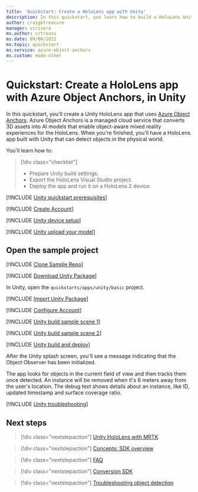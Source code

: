 ```yaml
---
title: 'Quickstart: Create a HoloLens app with Unity'
description: In this quickstart, you learn how to build a HoloLens Unity app using Object Anchors.
author: craigktreasure
manager: virivera
ms.author: crtreasu
ms.date: 09/08/2021
ms.topic: quickstart
ms.service: azure-object-anchors
ms.custom: mode-other
---
```

# Quickstart: Create a HoloLens app with Azure Object Anchors, in Unity

In this quickstart, you'll create a Unity HoloLens app that uses [Azure Object Anchors](../overview.md). Azure
Object Anchors is a managed cloud service that converts 3D assets into AI models that enable object-aware mixed
reality experiences for the HoloLens. When you're finished, you'll have a HoloLens app built with Unity that can detect
objects in the physical world.

You'll learn how to:

> [!div class="checklist"]
> * Prepare Unity build settings.
> * Export the HoloLens Visual Studio project.
> * Deploy the app and run it on a HoloLens 2 device.

[!INCLUDE [Unity quickstart prerequisites](../../../includes/object-anchors-quickstart-unity-prerequisites.md)]

[!INCLUDE [Create Account](../../../includes/object-anchors-get-started-create-account.md)]

[!INCLUDE [Unity device setup](../../../includes/object-anchors-quickstart-unity-device-setup.md)]

[!INCLUDE [Unity upload your model](../../../includes/object-anchors-quickstart-unity-upload-model.md)]

## Open the sample project

[!INCLUDE [Clone Sample Repo](../../../includes/object-anchors-clone-sample-repository.md)]

[!INCLUDE [Download Unity Package](../../../includes/object-anchors-quickstart-unity-download-package.md)]

In Unity, open the `quickstarts/apps/unity/basic` project.

[!INCLUDE [Import Unity Package](../../../includes/object-anchors-quickstart-unity-import-package.md)]

[!INCLUDE [Configure Account](../../../includes/object-anchors-get-started-configure-account.md)]

[!INCLUDE [Unity build sample scene 1](../../../includes/object-anchors-quickstart-unity-build-sample-scene-1.md)]

[!INCLUDE [Unity build sample scene 2](../../../includes/object-anchors-quickstart-unity-build-sample-scene-2.md)]

[!INCLUDE [Unity build and deploy](../../../includes/object-anchors-quickstart-unity-build-deploy.md)]

After the Unity splash screen, you'll see a message indicating that the Object Observer has been initialized.

The app looks for objects in the current field of view and then tracks them once detected. An instance will be removed when it's 6 meters away from the user's location. The debug text shows details about an instance, like ID, updated timestamp and surface coverage ratio.

[!INCLUDE [Unity troubleshooting](../../../includes/object-anchors-quickstart-unity-troubleshooting.md)]

## Next steps

> [!div class="nextstepaction"]
> [Unity HoloLens with MRTK](get-started-unity-hololens-mrtk.md)

> [!div class="nextstepaction"]
> [Concepts: SDK overview](../concepts/sdk-overview.md)

> [!div class="nextstepaction"]
> [FAQ](../faq.md)

> [!div class="nextstepaction"]
> [Conversion SDK](/dotnet/api/overview/azure/mixedreality.objectanchors.conversion-readme-pre)

> [!div class="nextstepaction"]
> [Troubleshooting object detection](../troubleshoot/object-detection.md)
